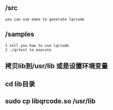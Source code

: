 ## /src
	you can use make to generate lqrcode

## /samples       
	1 tell you how to use lqrcode
	2 ./qrtest to execute  

## 拷贝lib到/usr/lib 或是设置环境变量
## cd lib目录
## sudo cp libqrcode.so /usr/lib 
